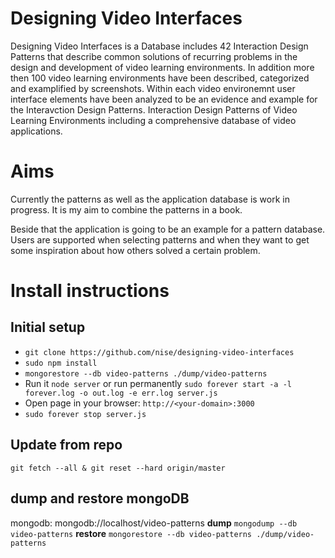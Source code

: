 # Designing Video Interfaces

Designing Video Interfaces is a Database includes 42 Interaction Design Patterns that describe common solutions of recurring problems in the design and development of video learning environments. 
In addition more then 100 video learning environments have been described, categorized and examplified by screenshots. Within each video environemnt user interface elements have been analyzed to be an evidence and example for the Interavction Design Patterns. 
Interaction Design Patterns of Video Learning Environments including a comprehensive database of video applications.


# Aims

Currently the patterns as well as the application database is work in progress. It is my aim to combine the patterns in a book.

Beside that the application is going to be an example for a pattern database. Users are supported when selecting patterns and when they want to get some inspiration about how others solved a certain problem.


# Install instructions

## Initial setup

* `git clone https://github.com/nise/designing-video-interfaces`
* `sudo npm install`
* `mongorestore --db video-patterns ./dump/video-patterns`
* Run it `node server` or run permanently `sudo forever start -a -l forever.log -o out.log -e err.log server.js`
* Open page in your browser: `http://<your-domain>:3000`
* `sudo forever stop server.js`

## Update from repo

`git fetch --all & git reset --hard origin/master`

## dump and restore mongoDB

mongodb: mongodb://localhost/video-patterns
**dump**
`mongodump --db video-patterns`
**restore**
`mongorestore --db video-patterns ./dump/video-patterns`


